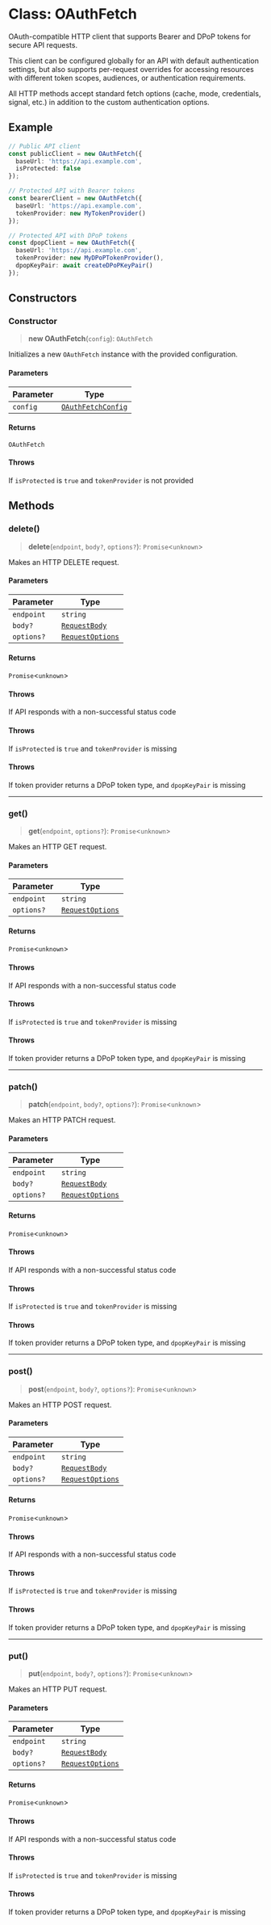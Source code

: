 # Class: OAuthFetch

OAuth-compatible HTTP client that supports Bearer and DPoP tokens for secure API requests.

This client can be configured globally for an API with default authentication settings,
but also supports per-request overrides for accessing resources with different token
scopes, audiences, or authentication requirements.

All HTTP methods accept standard fetch options (cache, mode, credentials, signal, etc.)
in addition to the custom authentication options.

## Example

```ts
// Public API client
const publicClient = new OAuthFetch({
  baseUrl: 'https://api.example.com',
  isProtected: false
});

// Protected API with Bearer tokens
const bearerClient = new OAuthFetch({
  baseUrl: 'https://api.example.com',
  tokenProvider: new MyTokenProvider()
});

// Protected API with DPoP tokens
const dpopClient = new OAuthFetch({
  baseUrl: 'https://api.example.com',
  tokenProvider: new MyDPoPTokenProvider(),
  dpopKeyPair: await createDPoPKeyPair()
});
```

## Constructors

### Constructor

> **new OAuthFetch**(`config`): `OAuthFetch`

Initializes a new `OAuthFetch` instance with the provided configuration.

#### Parameters

| Parameter | Type |
| ------ | ------ |
| `config` | [`OAuthFetchConfig`](../type-aliases/OAuthFetchConfig.md) |

#### Returns

`OAuthFetch`

#### Throws

If `isProtected` is `true` and `tokenProvider` is not provided

## Methods

### delete()

> **delete**(`endpoint`, `body?`, `options?`): `Promise`\<`unknown`\>

Makes an HTTP DELETE request.

#### Parameters

| Parameter | Type |
| ------ | ------ |
| `endpoint` | `string` |
| `body?` | [`RequestBody`](../type-aliases/RequestBody.md) |
| `options?` | [`RequestOptions`](../type-aliases/RequestOptions.md) |

#### Returns

`Promise`\<`unknown`\>

#### Throws

If API responds with a non-successful status code

#### Throws

If `isProtected` is `true` and `tokenProvider` is missing

#### Throws

If token provider returns a DPoP token type, and `dpopKeyPair` is missing

***

### get()

> **get**(`endpoint`, `options?`): `Promise`\<`unknown`\>

Makes an HTTP GET request.

#### Parameters

| Parameter | Type |
| ------ | ------ |
| `endpoint` | `string` |
| `options?` | [`RequestOptions`](../type-aliases/RequestOptions.md) |

#### Returns

`Promise`\<`unknown`\>

#### Throws

If API responds with a non-successful status code

#### Throws

If `isProtected` is `true` and `tokenProvider` is missing

#### Throws

If token provider returns a DPoP token type, and `dpopKeyPair` is missing

***

### patch()

> **patch**(`endpoint`, `body?`, `options?`): `Promise`\<`unknown`\>

Makes an HTTP PATCH request.

#### Parameters

| Parameter | Type |
| ------ | ------ |
| `endpoint` | `string` |
| `body?` | [`RequestBody`](../type-aliases/RequestBody.md) |
| `options?` | [`RequestOptions`](../type-aliases/RequestOptions.md) |

#### Returns

`Promise`\<`unknown`\>

#### Throws

If API responds with a non-successful status code

#### Throws

If `isProtected` is `true` and `tokenProvider` is missing

#### Throws

If token provider returns a DPoP token type, and `dpopKeyPair` is missing

***

### post()

> **post**(`endpoint`, `body?`, `options?`): `Promise`\<`unknown`\>

Makes an HTTP POST request.

#### Parameters

| Parameter | Type |
| ------ | ------ |
| `endpoint` | `string` |
| `body?` | [`RequestBody`](../type-aliases/RequestBody.md) |
| `options?` | [`RequestOptions`](../type-aliases/RequestOptions.md) |

#### Returns

`Promise`\<`unknown`\>

#### Throws

If API responds with a non-successful status code

#### Throws

If `isProtected` is `true` and `tokenProvider` is missing

#### Throws

If token provider returns a DPoP token type, and `dpopKeyPair` is missing

***

### put()

> **put**(`endpoint`, `body?`, `options?`): `Promise`\<`unknown`\>

Makes an HTTP PUT request.

#### Parameters

| Parameter | Type |
| ------ | ------ |
| `endpoint` | `string` |
| `body?` | [`RequestBody`](../type-aliases/RequestBody.md) |
| `options?` | [`RequestOptions`](../type-aliases/RequestOptions.md) |

#### Returns

`Promise`\<`unknown`\>

#### Throws

If API responds with a non-successful status code

#### Throws

If `isProtected` is `true` and `tokenProvider` is missing

#### Throws

If token provider returns a DPoP token type, and `dpopKeyPair` is missing
